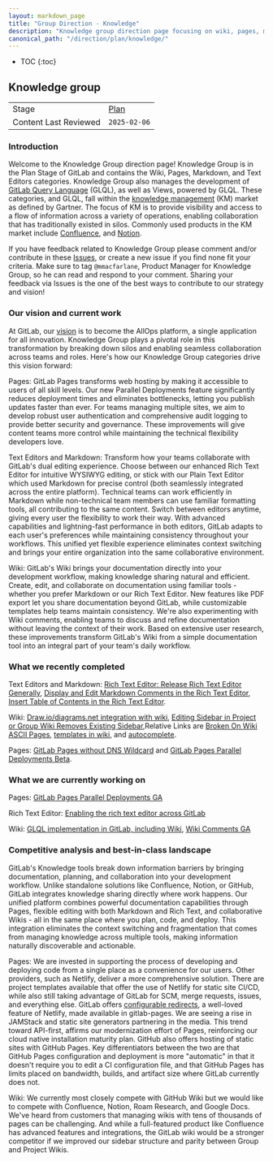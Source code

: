 ```yaml
---
layout: markdown_page
title: "Group Direction - Knowledge"
description: "Knowledge group direction page focusing on wiki, pages, markdown, and text editors"
canonical_path: "/direction/plan/knowledge/"
---
```


- TOC
{:toc}

## Knowledge group

| | |
| --- | --- |
| Stage | [Plan](/direction/plan/) |
| Content Last Reviewed | `2025-02-06` |

### Introduction

Welcome to the Knowledge Group direction page! Knowledge Group is in the Plan Stage of GitLab and contains the Wiki, Pages, Markdown, and Text Editors categories. Knowledge Group also manages the development of [GitLab Query Language](https://gitlab.com/groups/gitlab-org/gitlab-query-language/-/wikis/home) (GLQL), as well as Views, powered by GLQL. These categories, and GLQL, fall within the [knowledge management](https://www.gartner.com/reviews/market/knowledge-management-software) (KM) market as defined by Gartner. The focus of KM is to provide visibility and access to a flow of information across a variety of operations, enabling collaboration that has traditionally existed in silos. Commonly used products in the KM market include [Confluence](https://www.atlassian.com/software/confluence), and [Notion](https://www.notion.so/product). 

If you have feedback related to Knowledge Group please comment and/or contribute in these [Issues](https://gitlab.com/gitlab-org/gitlab/-/issues/?sort=created_date&state=opened&label_name%5B%5D=group%3A%3Aknowledge&first_page_size=20), or create a new issue if you find none fit your criteria. Make sure to tag `@mmacfarlane`, Product Manager for Knowledge Group, so he can read and respond to your comment. Sharing your feedback via Issues is the one of the best ways to contribute to our strategy and vision! 

### Our vision and current work

At GitLab, our [vision](https://about.gitlab.com/company/vision/) is to become the AllOps platform, a single application for all innovation.  Knowledge Group plays a pivotal role in this transformation by breaking down silos and enabling seamless collaboration across teams and roles. Here's how our Knowledge Group categories drive this vision forward:

Pages: GitLab Pages transforms web hosting by making it accessible to users of all skill levels. Our new Parallel Deployments feature significantly reduces deployment times and eliminates bottlenecks, letting you publish updates faster than ever. For teams managing multiple sites, we aim to develop robust user authentication and comprehensive audit logging to provide better security and governance. These improvements will give content teams more control while maintaining the technical flexibility developers love.

Text Editors and Markdown: Transform how your teams collaborate with GitLab's dual editing experience. Choose between our enhanced Rich Text Editor for intuitive WYSIWYG editing, or stick with our Plain Text Editor which used Markdown for precise control (both seamlessly integrated across the entire platform). Technical teams can work efficiently in Markdown while non-technical team members can use familiar formatting tools, all contributing to the same content. Switch between editors anytime, giving every user the flexibility to work their way. With advanced capabilities and lightning-fast performance in both editors, GitLab adapts to each user's preferences while maintaining consistency throughout your workflows. This unified yet flexible experience eliminates context switching and brings your entire organization into the same collaborative environment.

Wiki: GitLab's Wiki brings your documentation directly into your development workflow, making knowledge sharing natural and efficient. Create, edit, and collaborate on documentation using familiar tools - whether you prefer Markdown or our Rich Text Editor. New features like PDF export let you share documentation beyond GitLab, while customizable templates help teams maintain consistency. We're also experimenting with Wiki comments, enabling teams to discuss and refine documentation without leaving the context of their work. Based on extensive user research, these improvements transform GitLab's Wiki from a simple documentation tool into an integral part of your team's daily workflow.

### What we recently completed

Text Editors and Markdown: [Rich Text Editor: Release Rich Text Editor Generally](https://about.gitlab.com/releases/2023/07/22/gitlab-16-2-released/#:~:text=The%20rich%20text%20editor%20is%20a%20new%20way%20of%20editing,can%20follow%20our%20progress%20here.), [Display and Edit Markdown Comments in the Rich Text Editor](https://gitlab.com/gitlab-org/gitlab/-/issues/342173), [Insert Table of Contents in the Rich Text Editor](https://gitlab.com/gitlab-org/gitlab/-/issues/366525).

Wiki: [Draw.io/diagrams.net integration with wiki](https://gitlab.com/gitlab-org/gitlab/-/issues/20305/?_gl=1*lfhu8t*_ga*MTU5MDI5ODc5NS4xNjY1NTkyMzcy*_ga_ENFH3X7M5Y*MTY4MTQwNDI2MC40MDYuMS4xNjgxNDA1MzI3LjAuMC4w), [Editing Sidebar in Project or Group Wiki Removes Existing Sidebar](https://gitlab.com/gitlab-org/gitlab/-/issues/378028),Relative Links are [Broken On Wiki ASCII Pages](https://gitlab.com/gitlab-org/gitlab/-/issues/377976), [templates in wiki](https://gitlab.com/gitlab-com/www-gitlab-com/-/merge_requests/133279), and [autocomplete](https://gitlab.com/gitlab-com/www-gitlab-com/-/merge_requests/133281).

Pages: [GitLab Pages without DNS Wildcard](https://gitlab.com/gitlab-com/www-gitlab-com/-/merge_requests/131947) and [GitLab Pages Parallel Deployments Beta](https://gitlab.com/gitlab-com/www-gitlab-com/-/merge_requests/132384).

### What we are currently working on

Pages: [GitLab Pages Parallel Deployments GA](https://gitlab.com/groups/gitlab-org/-/epics/10914)
 
Rich Text Editor: [Enabling the rich text editor across GitLab](https://gitlab.com/groups/gitlab-org/-/epics/10378)

Wiki: [GLQL implementation in GitLab, including Wiki](https://gitlab.com/groups/gitlab-org/-/epics/14767), [Wiki Comments GA](https://gitlab.com/groups/gitlab-org/-/epics/14062)

### Competitive analysis and best-in-class landscape

GitLab's Knowledge tools break down information barriers by bringing documentation, planning, and collaboration into your development workflow. Unlike standalone solutions like Confluence, Notion, or GitHub, GitLab integrates knowledge sharing directly where work happens. Our unified platform combines powerful documentation capabilities through Pages, flexible editing with both Markdown and Rich Text, and collaborative Wikis - all in the same place where you plan, code, and deploy. This integration eliminates the context switching and fragmentation that comes from managing knowledge across multiple tools, making information naturally discoverable and actionable.

Pages: We are invested in supporting the process of developing and deploying code from a single place as a convenience for our users. Other providers, such as Netlify, deliver a more comprehensive solution. There are project templates available that offer the use of Netlify for static site CI/CD, while also still taking advantage of GitLab for SCM, merge requests, issues, and everything else. GitLab offers [configurable redirects](https://gitlab.com/gitlab-org/gitlab-pages/-/issues/24), a well-loved feature of Netlify, made available in gitlab-pages. We are seeing a rise in JAMStack and static site generators partnering in the media. This trend toward API-first, affirms our modernization effort of Pages, reinforcing our cloud native installation maturity plan. GitHub also offers hosting of static sites with GitHub Pages. Key differentiators between the two are that GitHub Pages configuration and deployment is more "automatic" in that it doesn't require you to edit a CI configuration file, and that GitHub Pages has limits placed on bandwidth, builds, and artifact size where GitLab currently does not.

Wiki: We currently most closely compete with GitHub Wiki but we would like to compete with Confluence, Notion, Roam Research, and Google Docs. We've heard from customers that managing wikis with tens of thousands of pages can be challenging. And while a full-featured product like Confluence has advanced features and integrations, the GitLab wiki would be a stronger competitor if we improved our sidebar structure and parity between Group and Project Wikis.